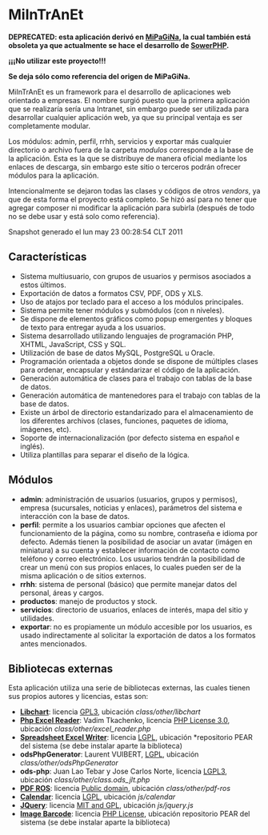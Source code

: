 MiInTrAnEt
==========

**DEPRECATED: esta aplicación derivó en [MiPaGiNa](https://github.com/estebandelaf/mipagina), la cual también está obsoleta ya que actualmente se hace el desarrollo de [SowerPHP](https://github.com/SowerPHP).**

**¡¡¡No utilizar este proyecto!!!**

**Se deja sólo como referencia del origen de MiPaGiNa.**

MiInTrAnEt es un framework para el desarrollo de aplicaciones web orientado a empresas. El nombre surgió puesto que la primera aplicación que se realizaría sería una Intranet, sin embargo puede ser utilizada para desarrollar cualquier aplicación web, ya que su principal ventaja es ser completamente modular.

Los módulos: admin, perfil, rrhh, servicios y exportar más cualquier directorio o archivo fuera de la carpeta *modulos* corresponde a la base de la aplicación. Esta es la que se distribuye de manera oficial mediante los enlaces de descarga, sin embargo este sitio o terceros podrán ofrecer módulos para la aplicación.

Intencionalmente se dejaron todas las clases y códigos de otros *vendors*, ya que de esta forma el proyecto está completo. Se hizó así para no tener que agregar composer ni modificar la aplicación para subirla (después de todo no se debe usar y está solo como referencia).

Snapshot generado el lun may 23 00:28:54 CLT 2011

Características
---------------

- Sistema multiusuario, con grupos de usuarios y permisos asociados a estos últimos.
- Exportación de datos a formatos CSV, PDF, ODS y XLS.
- Uso de atajos por teclado para el acceso a los módulos principales.
- Sistema permite tener módulos y submódulos (con n niveles).
- Se dispone de elementos gráficos como popup emergentes y bloques de texto para entregar ayuda a los usuarios.
- Sistema desarrollado utilizando lenguajes de programación PHP, XHTML, JavaScript, CSS y SQL.
- Utilización de base de datos MySQL, PostgreSQL u Oracle.
- Programación orientada a objetos donde se dispone de múltiples clases para ordenar, encapsular y estándarizar el código de la aplicación.
- Generación automática de clases para el trabajo con tablas de la base de datos.
- Generación automática de mantenedores para el trabajo con tablas de la base de datos.
- Existe un árbol de directorio estandarizado para el almacenamiento de los diferentes archivos (clases, funciones, paquetes de idioma, imágenes, etc).
- Soporte de internacionalización (por defecto sistema en español e inglés).
- Utiliza plantillas para separar el diseño de la lógica.

Módulos
-------

- **admin**: administración de usuarios (usuarios, grupos y permisos), empresa (sucursales, noticias y enlaces), parámetros del sistema e interacción con la base de datos.
- **perfil**: permite a los usuarios cambiar opciones que afecten el funcionamiento de la página, como su nombre, contraseña e idioma por defecto. Además tienen la posibilidad de asociar un avatar (imágen en miniatura) a su cuenta y establecer información de contacto como teléfono y correo electrónico. Los usuarios tendrán la posibilidad de crear un menú con sus propios enlaces, lo cuales pueden ser de la misma aplicación o de sitios externos.
- **rrhh**: sistema de personal (básico) que permite manejar datos del personal, áreas y cargos.
- **productos**: manejo de productos y stock.
- **servicios**: directorio de usuarios, enlaces de interés, mapa del sitio y utilidades.
- **exportar**: no es propiamente un módulo accesible por los usuarios, es usado indirectamente al solicitar la exportación de datos a los formatos antes mencionados.

Bibliotecas externas
--------------------

Esta aplicación utiliza una serie de bibliotecas externas, las cuales tienen sus propios autores y licencias, estas son:

- **[Libchart](http://naku.dohcrew.com/libchart)**: licencia [GPL3](http://www.gnu.org/licenses/gpl.txt), ubicación *class/other/libchart*
- **[Php Excel Reader](http://code.google.com/p/php-excel-reader)**: Vadim Tkachenko, licencia [PHP License 3.0](http://www.php.net/license/3_0.txt), ubicación *class/other/excel_reader.php*
- **[Spreadsheet Excel Writer](http://pear.php.net/package/Spreadsheet_Excel_Writer)**: licencia [LGPL](http://www.gnu.org/licenses/lgpl.html), ubicación *repositorio PEAR del sistema (se debe instalar aparte la biblioteca)
- **odsPhpGenerator**: Laurent VUIBERT, [LGPL](http://www.gnu.org/licenses/lgpl.html), ubicación *class/other/odsPhpGenerator*
- **ods-php**: Juan Lao Tebar y Jose Carlos Norte, licencia [LGPL3](http://www.gnu.org/licenses/lgpl-3.0.txt), ubicación *class/other/class.ods_jlt.php*
- **[PDF ROS](http://www.ros.co.nz/pdf)**: licencia [Public domain](http://en.wikipedia.org/wiki/Public_domain), ubicación *class/other/pdf-ros*
- **[Calendar](http://www.dynarch.com/projects/calendar)**: licencia [LGPL](http://www.gnu.org/licenses/lgpl.html), ubicación *js/calendar*
- **[JQuery](http://jquery.com)**: licencia [MIT and GPL](http://jquery.org/license), ubicación *js/jquery.js*
- **[Image Barcode](http://pear.php.net/package/Image_Barcode)**: licencia [PHP License](http://www.php.net/license/3_01.txt), ubicación repositorio PEAR del sistema (se debe instalar aparte la biblioteca)
